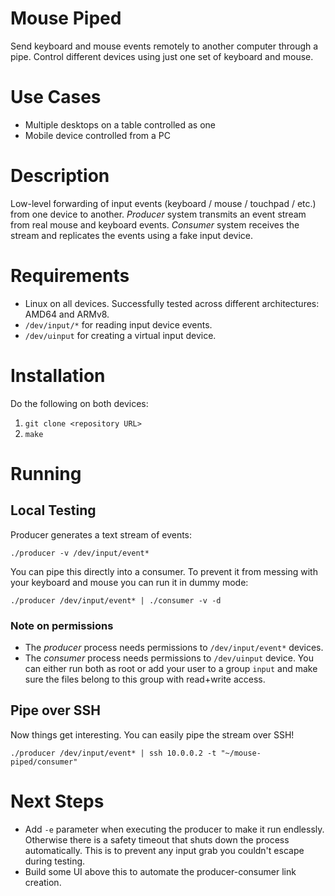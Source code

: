 # Mouse Piped
Send keyboard and mouse events remotely to another computer through a pipe. Control different devices using just one set of keyboard and mouse.

# Use Cases
* Multiple desktops on a table controlled as one
* Mobile device controlled from a PC

# Description
Low-level forwarding of input events (keyboard / mouse / touchpad / etc.) from one device to another. *Producer* system transmits an event stream from real mouse and keyboard events. *Consumer* system receives the stream and replicates the events using a fake input device.

# Requirements
* Linux on all devices. Successfully tested across different architectures: AMD64 and ARMv8.
* `/dev/input/*` for reading input device events.
* `/dev/uinput` for creating a virtual input device.

# Installation
Do the following on both devices:
1. `git clone <repository URL>`
2. `make`

# Running
## Local Testing
Producer generates a text stream of events:
```
./producer -v /dev/input/event*
```

You can pipe this directly into a consumer. To prevent it from messing with your keyboard and mouse you can run it in dummy mode:
```
./producer /dev/input/event* | ./consumer -v -d
```

### Note on permissions
* The *producer* process needs permissions to `/dev/input/event*` devices.
* The *consumer* process needs permissions to `/dev/uinput` device.
You can either run both as root or add your user to a group `input` and make sure the files belong to this group with read+write access.

## Pipe over SSH
Now things get interesting. You can easily pipe the stream over SSH!
```
./producer /dev/input/event* | ssh 10.0.0.2 -t "~/mouse-piped/consumer"
```

# Next Steps
* Add `-e` parameter when executing the producer to make it run endlessly. Otherwise there is a safety timeout that shuts down the process automatically. This is to prevent any input grab you couldn't escape during testing.
* Build some UI above this to automate the producer-consumer link creation.
